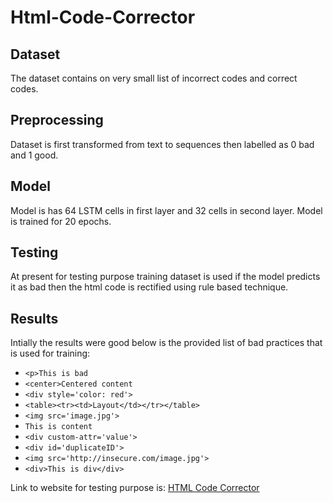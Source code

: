 # Html-Code-Corrector

## Dataset

The dataset contains on very small list of incorrect codes and correct codes.

## Preprocessing

Dataset is first transformed from text to sequences then labelled as 0 bad and 1 good. 

## Model

Model is has 64 LSTM cells in first layer and 32 cells in second layer. Model is trained for 20 epochs. 

## Testing

At present for testing purpose training dataset is used if the model predicts it as bad then the html code is 
rectified using rule based technique.

## Results
Intially the results were good below is the provided list of bad practices that is used for training: 

- ```<p>This is bad```
- ```<center>Centered content```
- ```<div style='color: red'>```
- ```<table><tr><td>Layout</td></tr></table>```
- ```<img src='image.jpg'>```
- ```This is content```
- ```<div custom-attr='value'>```
- ```<div id='duplicateID'>```
- ```<img src='http://insecure.com/image.jpg'>```
- ```<div>This is div</div>```

Link to website for testing purpose is:
[HTML Code Corrector](https://html-code-corrector-app.streamlit.app/)


